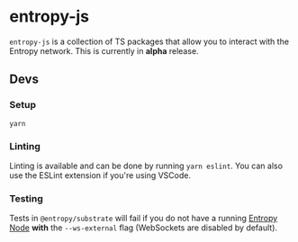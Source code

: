 # entropy-js

`entropy-js` is a collection of TS packages that allow you to interact with the Entropy network. This is currently in **alpha** release.

## Devs

### Setup

`yarn`

### Linting

Linting is available and can be done by running `yarn eslint`. You can also use the ESLint extension if you're using VSCode.

### Testing

Tests in `@entropy/substrate` will fail if you do not have a running [Entropy Node](https://github.com/entropyxyz/entropy-core) **with** the `--ws-external` flag (WebSockets are disabled by default).

